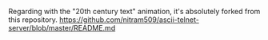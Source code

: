 Regarding with the "20th century text" animation, it's absolutely forked from this repository.
https://github.com/nitram509/ascii-telnet-server/blob/master/README.md
